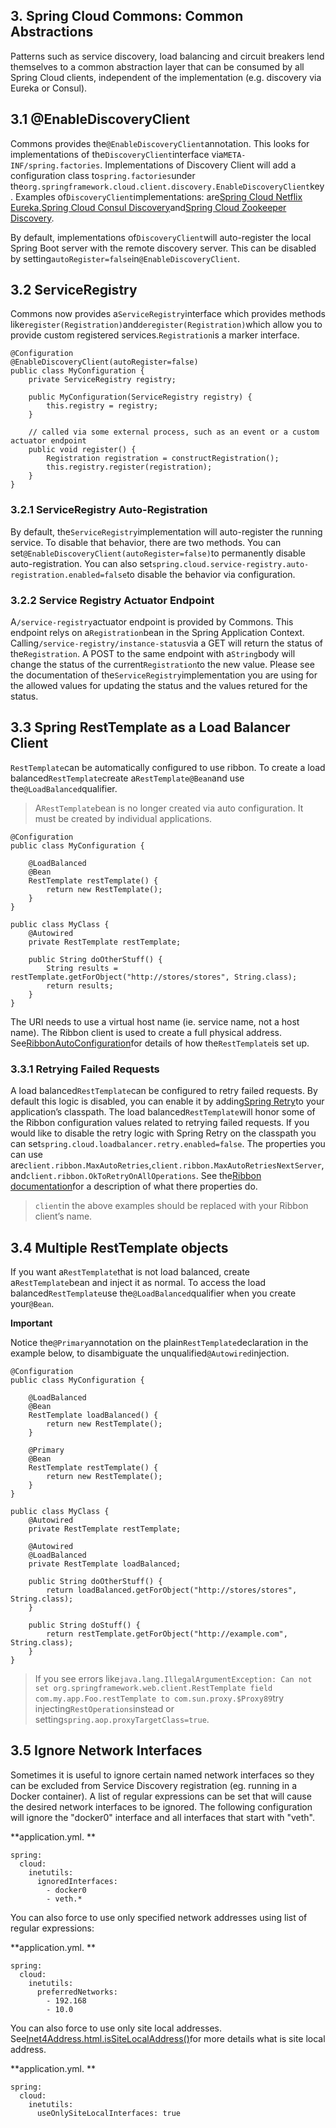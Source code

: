 ## 3. Spring Cloud Commons: Common Abstractions

Patterns such as service discovery, load balancing and circuit breakers lend themselves to a common abstraction layer that can be consumed by all Spring Cloud clients, independent of the implementation \(e.g. discovery via Eureka or Consul\).

## 3.1 @EnableDiscoveryClient

Commons provides the`@EnableDiscoveryClient`annotation. This looks for implementations of the`DiscoveryClient`interface via`META-INF/spring.factories`. Implementations of Discovery Client will add a configuration class to`spring.factories`under the`org.springframework.cloud.client.discovery.EnableDiscoveryClient`key. Examples of`DiscoveryClient`implementations: are[Spring Cloud Netflix Eureka](https://cloud.spring.io/spring-cloud-netflix/),[Spring Cloud Consul Discovery](https://cloud.spring.io/spring-cloud-consul/)and[Spring Cloud Zookeeper Discovery](https://cloud.spring.io/spring-cloud-zookeeper/).

By default, implementations of`DiscoveryClient`will auto-register the local Spring Boot server with the remote discovery server. This can be disabled by setting`autoRegister=false`in`@EnableDiscoveryClient`.

## 3.2 ServiceRegistry

Commons now provides a`ServiceRegistry`interface which provides methods like`register(Registration)`and`deregister(Registration)`which allow you to provide custom registered services.`Registration`is a marker interface.

```
@Configuration
@EnableDiscoveryClient(autoRegister=false)
public class MyConfiguration {
    private ServiceRegistry registry;

    public MyConfiguration(ServiceRegistry registry) {
        this.registry = registry;
    }

    // called via some external process, such as an event or a custom actuator endpoint
    public void register() {
        Registration registration = constructRegistration();
        this.registry.register(registration);
    }
}
```

### 3.2.1 ServiceRegistry Auto-Registration

By default, the`ServiceRegistry`implementation will auto-register the running service. To disable that behavior, there are two methods. You can set`@EnableDiscoveryClient(autoRegister=false)`to permanently disable auto-registration. You can also set`spring.cloud.service-registry.auto-registration.enabled=false`to disable the behavior via configuration.

### 3.2.2 Service Registry Actuator Endpoint

A`/service-registry`actuator endpoint is provided by Commons. This endpoint relys on a`Registration`bean in the Spring Application Context. Calling`/service-registry/instance-status`via a GET will return the status of the`Registration`. A POST to the same endpoint with a`String`body will change the status of the current`Registration`to the new value. Please see the documentation of the`ServiceRegistry`implementation you are using for the allowed values for updating the status and the values retured for the status.

## 3.3 Spring RestTemplate as a Load Balancer Client

`RestTemplate`can be automatically configured to use ribbon. To create a load balanced`RestTemplate`create a`RestTemplate@Bean`and use the`@LoadBalanced`qualifier.

> A`RestTemplate`bean is no longer created via auto configuration. It must be created by individual applications.

```
@Configuration
public class MyConfiguration {

    @LoadBalanced
    @Bean
    RestTemplate restTemplate() {
        return new RestTemplate();
    }
}

public class MyClass {
    @Autowired
    private RestTemplate restTemplate;

    public String doOtherStuff() {
        String results = restTemplate.getForObject("http://stores/stores", String.class);
        return results;
    }
}
```

The URI needs to use a virtual host name \(ie. service name, not a host name\). The Ribbon client is used to create a full physical address. See[RibbonAutoConfiguration](https://github.com/spring-cloud/spring-cloud-netflix/blob/master/spring-cloud-netflix-core/src/main/java/org/springframework/cloud/netflix/ribbon/RibbonAutoConfiguration.java)for details of how the`RestTemplate`is set up.

### 3.3.1 Retrying Failed Requests

A load balanced`RestTemplate`can be configured to retry failed requests. By default this logic is disabled, you can enable it by adding[Spring Retry](https://github.com/spring-projects/spring-retry)to your application’s classpath. The load balanced`RestTemplate`will honor some of the Ribbon configuration values related to retrying failed requests. If you would like to disable the retry logic with Spring Retry on the classpath you can set`spring.cloud.loadbalancer.retry.enabled=false`. The properties you can use are`client.ribbon.MaxAutoRetries`,`client.ribbon.MaxAutoRetriesNextServer`, and`client.ribbon.OkToRetryOnAllOperations`. See the[Ribbon documentation](https://github.com/Netflix/ribbon/wiki/Getting-Started#the-properties-file-sample-clientproperties)for a description of what there properties do.

> `client`in the above examples should be replaced with your Ribbon client’s name.

## 3.4 Multiple RestTemplate objects

If you want a`RestTemplate`that is not load balanced, create a`RestTemplate`bean and inject it as normal. To access the load balanced`RestTemplate`use the`@LoadBalanced`qualifier when you create your`@Bean`.

**Important**

Notice the`@Primary`annotation on the plain`RestTemplate`declaration in the example below, to disambiguate the unqualified`@Autowired`injection.

```
@Configuration
public class MyConfiguration {

    @LoadBalanced
    @Bean
    RestTemplate loadBalanced() {
        return new RestTemplate();
    }

    @Primary
    @Bean
    RestTemplate restTemplate() {
        return new RestTemplate();
    }
}

public class MyClass {
    @Autowired
    private RestTemplate restTemplate;

    @Autowired
    @LoadBalanced
    private RestTemplate loadBalanced;

    public String doOtherStuff() {
        return loadBalanced.getForObject("http://stores/stores", String.class);
    }

    public String doStuff() {
        return restTemplate.getForObject("http://example.com", String.class);
    }
}
```

> If you see errors like`java.lang.IllegalArgumentException: Can not set org.springframework.web.client.RestTemplate field com.my.app.Foo.restTemplate to com.sun.proxy.$Proxy89`try injecting`RestOperations`instead or setting`spring.aop.proxyTargetClass=true`.

## 3.5 Ignore Network Interfaces

Sometimes it is useful to ignore certain named network interfaces so they can be excluded from Service Discovery registration \(eg. running in a Docker container\). A list of regular expressions can be set that will cause the desired network interfaces to be ignored. The following configuration will ignore the "docker0" interface and all interfaces that start with "veth".

**application.yml. **

```
spring:
  cloud:
    inetutils:
      ignoredInterfaces:
        - docker0
        - veth.*
```

You can also force to use only specified network addresses using list of regular expressions:

**application.yml. **

```
spring:
  cloud:
    inetutils:
      preferredNetworks:
        - 192.168
        - 10.0
```

You can also force to use only site local addresses. See[Inet4Address.html.isSiteLocalAddress\(\)](https://docs.oracle.com/javase/8/docs/api/java/net/Inet4Address.html#isSiteLocalAddress--)for more details what is site local address.

**application.yml. **

```
spring:
  cloud:
    inetutils:
      useOnlySiteLocalInterfaces: true
```



